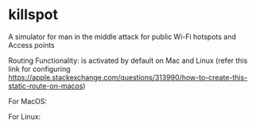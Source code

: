 # killspot
A simulator for man in the middle attack for public Wi-Fi hotspots and Access points


Routing Functionality: is activated by default on Mac and Linux (refer this link for configuring 
https://apple.stackexchange.com/questions/313990/how-to-create-this-static-route-on-macos)

For MacOS:



For Linux: